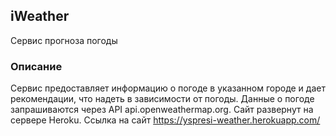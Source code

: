 ## iWeather
Cервис прогноза погоды

### Описание
Сервис предоставляет информацию о погоде в указанном городе и дает рекомендации, что
надеть в зависимости от погоды. Данные о погоде запрашиваются через API
api.openweathermap.org. Сайт развернут на сервере Heroku. Ссылка на сайт https://yspresi-weather.herokuapp.com/
